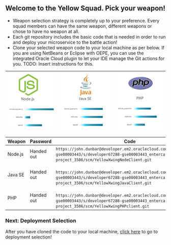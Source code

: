 ## Welcome to the Yellow Squad. Pick your weapon! ##

+ Weapon selection strategy is completely up to your preference. Every squad members can have the same weapon, different weapons or chose to have no weapon at all.
+ Each git repository includes the basic code that is needed in order to run and deploy your microservice to the battle action!
+ Clone your selected weapon code to your local machine as per below. If you are using NetBeans or Eclipse with OEPE, you can use the integrated Oracle Cloud plugin to let your IDE manage the Git actions for you. TODO: Insert instructions for this.

| ![Red Squad](nodejs.png)  | ![Blue Squad](javase.png) | ![Black Squad](php.png) |
|:---:|:---:|:---:|

| Weapon        | Password     | Code  |
| ------------- |-------------| -----|
| Node.js      | Handed out | ``` https://john.dunbar@developer.em2.oraclecloud.com/developer67288-gse00003443/s/developer67288-gse00003443_entercard-project_3506/scm/YellowXwingNodeClient.git ``` |
| Java SE      | Handed out      |   ```  https://john.dunbar@developer.em2.oraclecloud.com/developer67288-gse00003443/s/developer67288-gse00003443_entercard-project_3506/scm/YellowXwingJavaClient.git ``` |
| PHP | Handed out      |  ```  https://john.dunbar@developer.em2.oraclecloud.com/developer67288-gse00003443/s/developer67288-gse00003443_entercard-project_3506/scm/YellowXwingPHPclient.git ``` |

### Next: Deployment Selection ###

After you have cloned the code to your local machine, [click here](../deployment.md) to go to deployment selection!
